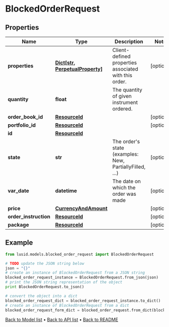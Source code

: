 # BlockedOrderRequest


## Properties
Name | Type | Description | Notes
------------ | ------------- | ------------- | -------------
**properties** | [**Dict[str, PerpetualProperty]**](PerpetualProperty.md) | Client-defined properties associated with this order. | [optional] 
**quantity** | **float** | The quantity of given instrument ordered. | 
**order_book_id** | [**ResourceId**](ResourceId.md) |  | [optional] 
**portfolio_id** | [**ResourceId**](ResourceId.md) |  | [optional] 
**id** | [**ResourceId**](ResourceId.md) |  | 
**state** | **str** | The order&#39;s state (examples: New, PartiallyFilled, ...) | [optional] 
**var_date** | **datetime** | The date on which the order was made | [optional] 
**price** | [**CurrencyAndAmount**](CurrencyAndAmount.md) |  | [optional] 
**order_instruction** | [**ResourceId**](ResourceId.md) |  | [optional] 
**package** | [**ResourceId**](ResourceId.md) |  | [optional] 

## Example

```python
from lusid.models.blocked_order_request import BlockedOrderRequest

# TODO update the JSON string below
json = "{}"
# create an instance of BlockedOrderRequest from a JSON string
blocked_order_request_instance = BlockedOrderRequest.from_json(json)
# print the JSON string representation of the object
print BlockedOrderRequest.to_json()

# convert the object into a dict
blocked_order_request_dict = blocked_order_request_instance.to_dict()
# create an instance of BlockedOrderRequest from a dict
blocked_order_request_form_dict = blocked_order_request.from_dict(blocked_order_request_dict)
```
[Back to Model list](../README.md#documentation-for-models) &#8226; [Back to API list](../README.md#documentation-for-api-endpoints) &#8226; [Back to README](../README.md)



